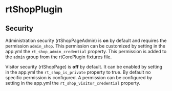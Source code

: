 # rtShopPlugin

## Security

Administration security (rtShopPageAdmin) is **on** by default and requires the
permission `admin_shop`. This permission can be customized by setting in the
app.yml the `rt_shop_admin_credential` property. This permission is added to the
`admin` group from the rtCorePlugin fixtures file.

Visitor security (rtShopPage) is **off** by default. It can be enabled by setting
in the app.yml the `rt_shop_is_private` property to true. By default no specific
permission is configured. A permission can be configured by setting in the
app.yml the `rt_shop_visitor_credential` property.

